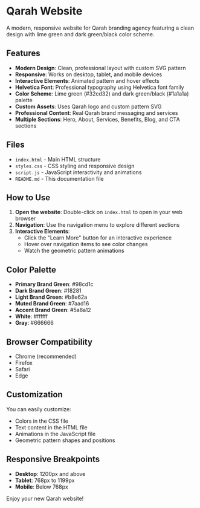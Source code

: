 # Qarah Website

A modern, responsive website for Qarah branding agency featuring a clean design with lime green and dark green/black color scheme.

## Features

- **Modern Design**: Clean, professional layout with custom SVG pattern
- **Responsive**: Works on desktop, tablet, and mobile devices
- **Interactive Elements**: Animated pattern and hover effects
- **Helvetica Font**: Professional typography using Helvetica font family
- **Color Scheme**: Lime green (#32cd32) and dark green/black (#1a1a1a) palette
- **Custom Assets**: Uses Qarah logo and custom pattern SVG
- **Professional Content**: Real Qarah brand messaging and services
- **Multiple Sections**: Hero, About, Services, Benefits, Blog, and CTA sections

## Files

- `index.html` - Main HTML structure
- `styles.css` - CSS styling and responsive design
- `script.js` - JavaScript interactivity and animations
- `README.md` - This documentation file

## How to Use

1. **Open the website**: Double-click on `index.html` to open in your web browser
2. **Navigation**: Use the navigation menu to explore different sections
3. **Interactive Elements**: 
   - Click the "Learn More" button for an interactive experience
   - Hover over navigation items to see color changes
   - Watch the geometric pattern animations

## Color Palette

- **Primary Brand Green**: #98cd1c
- **Dark Brand Green**: #18281
- **Light Brand Green**: #b8e62a
- **Muted Brand Green**: #7aad16
- **Accent Brand Green**: #5a8a12
- **White**: #ffffff
- **Gray**: #666666

## Browser Compatibility

- Chrome (recommended)
- Firefox
- Safari
- Edge

## Customization

You can easily customize:
- Colors in the CSS file
- Text content in the HTML file
- Animations in the JavaScript file
- Geometric pattern shapes and positions

## Responsive Breakpoints

- **Desktop**: 1200px and above
- **Tablet**: 768px to 1199px
- **Mobile**: Below 768px

Enjoy your new Qarah website!
